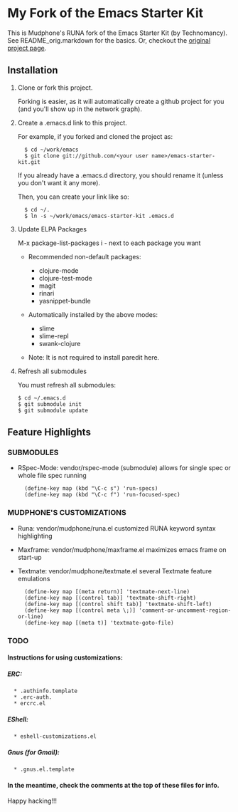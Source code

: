 # My Fork of the Emacs Starter Kit

This is Mudphone's RUNA fork of the Emacs Starter Kit (by Technomancy).
See README_orig.markdown for the basics.  Or, checkout the
  [original project page](http://github.com/technomancy/emacs-starter-kit
  "Technomancy's Emacs Starter Kit on Github").


## Installation

1. Clone or fork this project.

     Forking is easier, as it will automatically create a github project for you
     (and you'll show up in the network graph).


2. Create a .emacs.d link to this project.

     For example, if you forked and cloned the project as:

         $ cd ~/work/emacs
         $ git clone git://github.com/<your user name>/emacs-starter-kit.git

     If you already have a .emacs.d directory, you should rename it
     (unless you don't want it any more).

     Then, you can create your link like so:

         $ cd ~/.
         $ ln -s ~/work/emacs/emacs-starter-kit .emacs.d


3. Update ELPA Packages

     M-x package-list-packages
     i - next to each package you want

     * Recommended non-default packages:
       - clojure-mode
       - clojure-test-mode
       - magit
       - rinari
       - yasnippet-bundle

     * Automatically installed by the above modes:
       - slime
       - slime-repl
       - swank-clojure

     * Note: It is not required to install paredit here.


4. Refresh all submodules

   You must refresh all submodules:

       $ cd ~/.emacs.d
       $ git submodule init
       $ git submodule update


## Feature Highlights

### SUBMODULES

- RSpec-Mode: vendor/rspec-mode (submodule)
  allows for single spec or whole file spec running

        (define-key map (kbd "\C-c s") 'run-specs)
        (define-key map (kbd "\C-c f") 'run-focused-spec)

### MUDPHONE'S CUSTOMIZATIONS

- Runa: vendor/mudphone/runa.el
  customized RUNA keyword syntax highlighting

- Maxframe: vendor/mudphone/maxframe.el
  maximizes emacs frame on start-up

- Textmate: vendor/mudphone/textmate.el
  several Textmate feature emulations

        (define-key map [(meta return)] 'textmate-next-line)
        (define-key map [(control tab)] 'textmate-shift-right)
        (define-key map [(control shift tab)] 'textmate-shift-left)
        (define-key map [(control meta \;)] 'comment-or-uncomment-region-or-line)
        (define-key map [(meta t)] 'textmate-goto-file)

### TODO

#### Instructions for using customizations:

##### ERC:
      * .authinfo.template
      * .erc-auth.
      * ercrc.el

##### EShell:
      * eshell-customizations.el

##### Gnus (for Gmail):
      * .gnus.el.template

#### In the meantime, check the comments at the top of these files for info.


Happy hacking!!!


